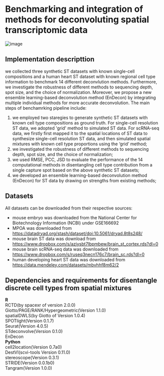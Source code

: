 Benchmarking and integration of methods for deconvoluting spatial transcriptomic data
===========================
![image](https://github.com/SunXQlab/ST-deconvoulution/blob/main/figure1-framework_v2.jpg)

Implementation descripttion
--------------------------
we collected three synthetic ST datasets with known single-cell compositions and a human heart ST dataset with known regional cell type information
to benchmark 14 different deconvlution methods. Furthermore, we investigate the robustness of different methods to sequencing depth, spot size, and 
the choice of normalization. Moreover, we propose a new ensemble learning-based deconvolution method (EnDecon) by integrating multiple individual 
methods for more accurate deconvolution.
The main steps of benchamrking pipeline include: 
1) we employed two staregies to generate synthetic ST datasets with known cell type compositions as ground truth. For single-cell resolution ST data, we adopted 'grid' method to simulated ST data. For scRNA-seq data, we firstly first mapped it to the spatial locations of ST data to synthesize single-cell resolution ST data, and then simulated spatial mixtures with known cell type proportions using the ‘grid’ method;<br> 
2) we investigated the robustness of different methods to sequencing depth, spot size, and the choice of normalization;<br> 
3) we used RMSE, PCC, JSD to evaluate the performance of the 14 computational methods in disentangling cell type contribution from a single capture spot based on the above synthetic ST datasets;<br>
4) we developed an ensemble learning-based deconvolution method (EnDecon) for ST data by drawing on strengths from existing methods;<br> 

Datasets
--------------------------
All datasets can be downloaded from their respective sources:<br>
* mouse embryo was downloaded from the National Center for Biotechnology Information (NCBI) under GSE166692<br>
* MPOA was downloaded from https://datadryad.org/stash/dataset/doi:10.5061/dryad.8t8s248/<br>
* mouse brain ST data was download from https://www.dropbox.com/s/azjysbt7lbpmbew/brain_st_cortex.rds?dl=0 <br>
* mouse brain scRNA-seq data was downloaded from https://www.dropbox.com/s/ruseq3necn176c7/brain_sc.rds?dl=0<br>
* human developing heart ST data was downloaded from https://data.mendeley.com/datasets/mbvhhf8m62/2<br>

Dependencies and requirements for disentangle discrete cell types from spatial mixtures
---------------------------------
**R**<br>
RCTD(by spacexr of version 2.0.0)<br>
Giotto/PAGE/RANK/Hypergeometric(Version 1.1.0)<br>
spatialDWLS(by Giotto of Version 1.0.4)<br>
SPOTlight(Version 0.1.7)<br>
Seurat(Version 4.0.5)<br>
STdeconvolve(Version 0.1.0)<br>
EnDecon<br>
**Python**<br>
cell2location(Version 0.7a0)<br>
DestVI(scvi-tools Version 0.11.0)<br>
stereoscope(Version 0.3.1)<br>
STRIDE(Version 0.0.1b0)<br>
Tangram(Version 1.0.0)<br>





